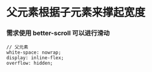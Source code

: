 # 父元素根据子元素来撑起宽度
### 需求使用 better-scroll 可以进行滑动
```
// 父元素
white-space: nowrap;
display: inline-flex;
overflow: hidden;
```